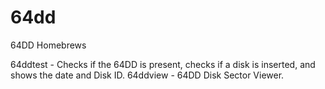 64dd
====

64DD Homebrews

64ddtest - Checks if the 64DD is present, checks if a disk is inserted, and shows the date and Disk ID.
64ddview - 64DD Disk Sector Viewer.
